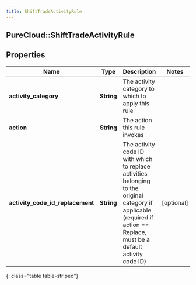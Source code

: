 ```yaml
---
title: ShiftTradeActivityRule
---
```

## PureCloud::ShiftTradeActivityRule

## Properties

|Name | Type | Description | Notes|
|------------ | ------------- | ------------- | -------------|
| **activity_category** | **String** | The activity category to which to apply this rule | |
| **action** | **String** | The action this rule invokes | |
| **activity_code_id_replacement** | **String** | The activity code ID with which to replace activities belonging to the original category if applicable (required if action == Replace, must be a default activity code ID) | [optional] |
{: class="table table-striped"}


